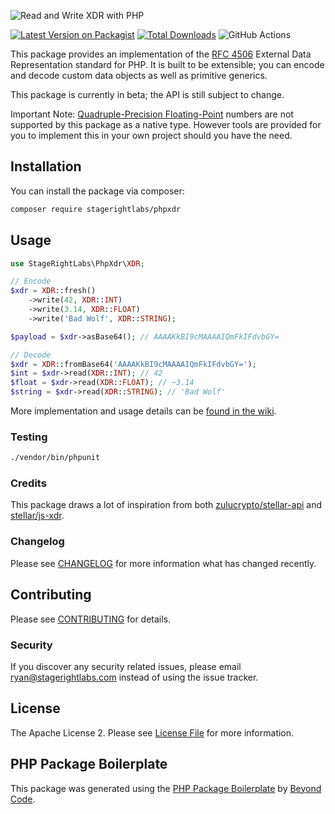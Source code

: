 ![Read and Write XDR with PHP](https://banners.beyondco.de/PHPXDR.png?theme=light&packageManager=composer+require&packageName=stagerightlabs%2Fphpxdr&pattern=wiggle&style=style_1&description=Read+and+write+XDR+with+PHP&md=1&showWatermark=1&fontSize=100px&images=beaker)

[![Latest Version on Packagist](https://img.shields.io/packagist/v/stagerightlabs/phpxdr.svg?style=flat-square)](https://packagist.org/packages/stagerightlabs/phpxdr)
[![Total Downloads](https://img.shields.io/packagist/dt/stagerightlabs/phpxdr.svg?style=flat-square)](https://packagist.org/packages/stagerightlabs/phpxdr)
![GitHub Actions](https://github.com/stagerightlabs/phpxdr/actions/workflows/main.yml/badge.svg)

This package provides an implementation of the [RFC 4506](https://datatracker.ietf.org/doc/html/rfc4506.html) External Data Representation standard for PHP.  It is built to be extensible; you can encode and decode custom data objects as well as primitive generics.

This package is currently in beta; the API is still subject to change.

Important Note: [Quadruple-Precision Floating-Point](https://datatracker.ietf.org/doc/html/rfc4506.html#section-4.8) numbers are not supported by this package as a native type. However tools are provided for you to implement this in your own project should you have the need.

## Installation

You can install the package via composer:

```bash
composer require stagerightlabs/phpxdr
```

## Usage

```php
use StageRightLabs\PhpXdr\XDR;

// Encode
$xdr = XDR::fresh()
    ->write(42, XDR::INT)
    ->write(3.14, XDR::FLOAT)
    ->write('Bad Wolf', XDR::STRING);

$payload = $xdr->asBase64(); // AAAAKkBI9cMAAAAIQmFkIFdvbGY=

// Decode
$xdr = XDR::fromBase64('AAAAKkBI9cMAAAAIQmFkIFdvbGY=');
$int = $xdr->read(XDR::INT); // 42
$float = $xdr->read(XDR::FLOAT); // ~3.14
$string = $xdr->read(XDR::STRING); // 'Bad Wolf'
```

More implementation and usage details can be [found in the wiki](https://github.com/stagerightlabs/phpxdr/wiki).

### Testing

```bash
./vendor/bin/phpunit
```

### Credits

This package draws a lot of inspiration from both [zulucrypto/stellar-api](https://github.com/zulucrypto/stellar-api) and [stellar/js-xdr](https://github.com/stellar/js-xdr).

### Changelog

Please see [CHANGELOG](CHANGELOG.md) for more information what has changed recently.

## Contributing

Please see [CONTRIBUTING](CONTRIBUTING.md) for details.

### Security

If you discover any security related issues, please email ryan@stagerightlabs.com instead of using the issue tracker.

## License

The Apache License 2. Please see [License File](LICENSE.md) for more information.

## PHP Package Boilerplate

This package was generated using the [PHP Package Boilerplate](https://laravelpackageboilerplate.com) by [Beyond Code](http://beyondco.de/).
